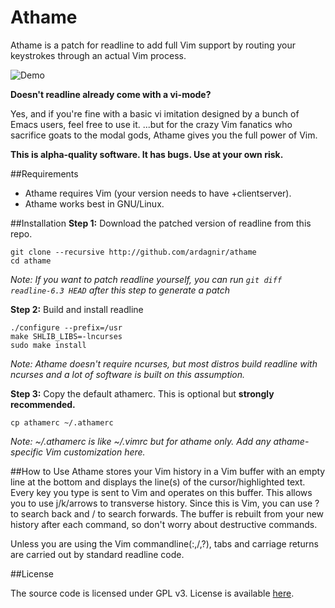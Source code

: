 Athame
======

Athame is a patch for readline to add full Vim support by routing your keystrokes through an actual Vim process.

![Demo](http://i.imgur.com/MZCL1Vi.gif)

**Doesn't readline already come with a vi-mode?**

Yes, and if you're fine with a basic vi imitation designed by a bunch of Emacs users, feel free to use it. ...but for the crazy Vim fanatics who sacrifice goats to the modal gods, Athame gives you the full power of Vim.

**This is alpha-quality software. It has bugs. Use at your own risk.**

##Requirements
- Athame requires Vim (your version needs to have +clientserver).
- Athame works best in GNU/Linux.

##Installation
**Step 1:** Download the patched version of readline from this repo.

    git clone --recursive http://github.com/ardagnir/athame
    cd athame

*Note: If you want to patch readline yourself, you can run `git diff readline-6.3 HEAD` after this step to generate a patch*

**Step 2:** Build and install readline

    ./configure --prefix=/usr
    make SHLIB_LIBS=-lncurses
    sudo make install

*Note: Athame doesn't require ncurses, but most distros build readline with ncurses and a lot of software is built on this assumption.*

**Step 3:** Copy the default athamerc. This is optional but **strongly recommended.**

    cp athamerc ~/.athamerc

*Note: ~/.athamerc is like ~/.vimrc but for athame only. Add any athame-specific Vim customization here.*

##How to Use
Athame stores your Vim history in a Vim buffer with an empty line at the bottom and displays the line(s) of the cursor/highlighted text. Every key you type is sent to Vim and operates on this buffer. This allows you to use j/k/arrows to transverse history. Since this is Vim, you can use ? to search back and / to search forwards. The buffer is rebuilt from your new history after each command, so don't worry about destructive commands.

Unless you are using the Vim commandline(:,/,?), tabs and carriage returns are carried out by standard readline code.

##License

The source code is licensed under GPL v3. License is available [here](/LICENSE).
